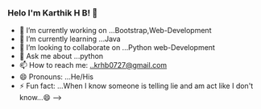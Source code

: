 ### Helo I'm Karthik H B! 👋


- 🔭 I’m currently working on ...Bootstrap,Web-Development
- 🌱 I’m currently learning ...Java
- 👯 I’m looking to collaborate on ...Python web-Development
- 💬 Ask me about ...python
- 📫 How to reach me: ..krhb0727@gmail.com
- 😄 Pronouns: ...He/His
- ⚡ Fun fact: ...When I know someone is telling lie and am act like I don't know...😄
-->
